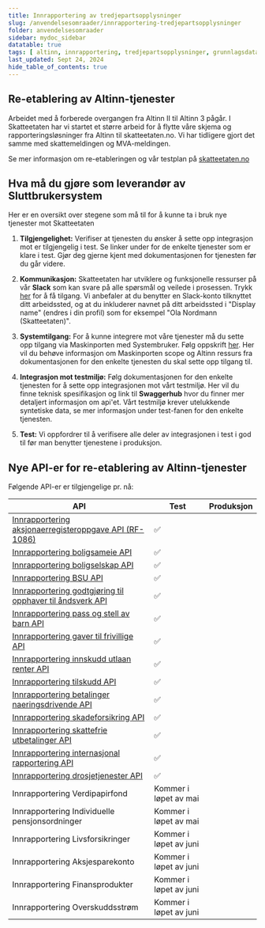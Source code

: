```yaml
---
title: Innrapportering av tredjepartsopplysninger
slug: /anvendelsesomraader/innrapportering-tredjepartsopplysninger
folder: anvendelsesomraader
sidebar: mydoc_sidebar
datatable: true
tags: [ altinn, innrapportering, tredjepartsopplysninger, grunnlagsdata ]
last_updated: Sept 24, 2024
hide_table_of_contents: true
---
```


## Re-etablering av Altinn-tjenester

Arbeidet med å forberede overgangen fra Altinn II til Altinn 3 pågår. I Skatteetaten har vi startet et større arbeid for
å flytte våre skjema og rapporteringsløsninger fra Altinn til skatteetaten.no. Vi har tidligere gjort det samme med
skattemeldingen og MVA-meldingen.

Se mer informasjon om re-etableringen og vår testplan
på [skatteetaten.no](https://www.skatteetaten.no/bedrift-og-organisasjon/reetableringaltinn/)

## Hva må du gjøre som leverandør av Sluttbrukersystem

Her er en oversikt over stegene som må til for å kunne ta i bruk nye tjenester mot Skatteetaten

1. **Tilgjengelighet:** Verifiser at tjenesten du ønsker å sette opp integrasjon mot er tilgjengelig i test. Se linker under for de enkelte tjenester som er klare i test.
   Gjør deg gjerne kjent med dokumentasjonen for tjenesten før du går videre.

2. **Kommunikasjon:** Skatteetaten har utviklere og funksjonelle ressurser på vår **Slack** som kan svare på alle spørsmål og veilede i prosessen.
   Trykk [her](https://join.slack.com/t/skatteetaten/shared_invite/zt-2yvnsfetg-yuDEBJkcuj5n8KSyZi9yBg) for å få tilgang.
   Vi anbefaler at du benytter en Slack-konto tilknyttet ditt arbeidssted, og at du inkluderer navnet på ditt arbeidssted i "Display name" (endres i din profil) som for eksempel "Ola Nordmann (Skatteetaten)".

3. **Systemtilgang:** For å kunne integrere mot våre tjenester må du sette opp tilgang via Maskinporten med Systembruker. Følg oppskrift [her](../om/systembruker.md).
   Her vil du behøve informasjon om Maskinporten scope og Altinn ressurs fra dokumentasjonen for den enkelte tjenesten du skal sette opp tilgang til.

4. **Integrasjon mot testmiljø:** Følg dokumentasjonen for den enkelte tjenesten for å sette opp integrasjonen mot vårt testmiljø. Her vil du finne teknisk spesifikasjon og link til **Swaggerhub** hvor du finner mer detaljert informasjon om api'et.
   Vårt testmiljø krever utelukkende syntetiske data, se mer informasjon under test-fanen for den enkelte tjenesten.

5. **Test:** Vi oppfordrer til å verifisere alle deler av integrasjonen i test i god til før man benytter tjenestene i produksjon.


## Nye API-er for re-etablering av Altinn-tjenester

Følgende API-er er tilgjengelige pr. nå:

| API                                                                                                          | Test                   | Produksjon |
|--------------------------------------------------------------------------------------------------------------|------------------------|------------|
| [Innrapportering aksjonaerregisteroppgave API (RF-1086)](../api/innrapportering-aksjonaerregisteroppgave.md) | :white_check_mark:     |            |
| [Innrapportering boligsameie API](../api/innrapportering-boligsameie.md)                                     | :white_check_mark:     |            |
| [Innrapportering boligselskap API](../api/innrapportering-boligselskap.md)                                   | :white_check_mark:     |            |
| [Innrapportering BSU API](../api/innrapportering-bsu.md)                                                     | :white_check_mark:     |            |
| [Innrapportering godtgjøring til opphaver til åndsverk API](../api/innrapportering-aandsverk.md)             | :white_check_mark:     |            |
| [Innrapportering pass og stell av barn API](../api/innrapportering-passogstell.md)                           | :white_check_mark:     |            |
| [Innrapportering gaver til frivillige API](../api/innrapportering-gavertilfrivillige.md)                     | :white_check_mark:     |            |
| [Innrapportering innskudd utlaan renter API](../api/innrapportering-innskuddutlaanrenter.md)                 | :white_check_mark:     |            |
| [Innrapportering tilskudd API](../api/innrapportering-tilskudd.md)                                           | :white_check_mark:     |            |
| [Innrapportering betalinger naeringsdrivende API](../api/innrapportering-betalingernaeringsdrivende.md)      | :white_check_mark:     |            |
| [Innrapportering skadeforsikring API](../api/innrapportering-skadeforsikring.md)                             | :white_check_mark:     |            |
| [Innrapportering skattefrie utbetalinger API](../api/innrapportering-skattefrieutbetalinger.md)              | :white_check_mark:     |            |
| [Innrapportering internasjonal rapportering API](../api/innrapportering-internasjonalrapportering.md)        | :white_check_mark:     |            |
| [Innrapportering drosjetjenester API](../api/innrapportering-drosjetjenester.md)                             | :white_check_mark:     |            |
| Innrapportering Verdipapirfond                                                                               | Kommer i løpet av mai  |            |
| Innrapportering Individuelle pensjonsordninger                                                               | Kommer i løpet av mai  |            |
| Innrapportering Livsforsikringer                                                                             | Kommer i løpet av juni |            |
| Innrapportering Aksjesparekonto                                                                              | Kommer i løpet av juni |            |
| Innrapportering Finansprodukter                                                                              | Kommer i løpet av juni |            |
| Innrapportering Overskuddsstrøm                                                                              | Kommer i løpet av juni |            |

